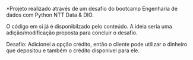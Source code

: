 *Projeto realizado através de um desafio do bootcamp Engenharia de dados com Python NTT Data & DIO.


O código em si já é disponibilzado pelo conteúdo.
A ideia seria uma adição/modificação proposta para concluir o desafio.

Desafio: Adicionei a opção crédito, então o cliente pode utilizar o dinheiro que depositou e também o crédito disponivel para ele.
